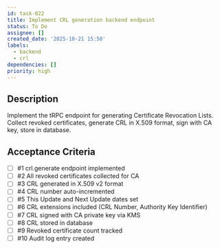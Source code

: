 ```yaml
---
id: task-022
title: Implement CRL generation backend endpoint
status: To Do
assignee: []
created_date: '2025-10-21 15:50'
labels:
  - backend
  - crl
dependencies: []
priority: high
---
```


## Description

<!-- SECTION:DESCRIPTION:BEGIN -->
Implement the tRPC endpoint for generating Certificate Revocation Lists. Collect revoked certificates, generate CRL in X.509 format, sign with CA key, store in database.
<!-- SECTION:DESCRIPTION:END -->

## Acceptance Criteria
<!-- AC:BEGIN -->
- [ ] #1 crl.generate endpoint implemented
- [ ] #2 All revoked certificates collected for CA
- [ ] #3 CRL generated in X.509 v2 format
- [ ] #4 CRL number auto-incremented
- [ ] #5 This Update and Next Update dates set
- [ ] #6 CRL extensions included (CRL Number, Authority Key Identifier)
- [ ] #7 CRL signed with CA private key via KMS
- [ ] #8 CRL stored in database
- [ ] #9 Revoked certificate count tracked
- [ ] #10 Audit log entry created
<!-- AC:END -->
